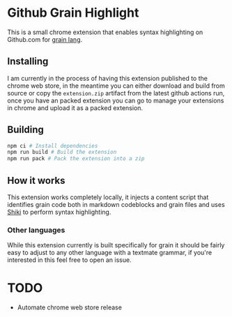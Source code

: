 # Github Grain Highlight
This is a small chrome extension that enables syntax highlighting on Github.com for [grain lang](https://grain-lang.org/).

## Installing
I am currently in the process of having this extension published to the chrome web store, in the meantime you can either download and build from source or copy the `extension.zip` artifact from the latest github actions run, once you have an packed extension you can go to manage your extensions in chrome and upload it as a packed extension.

## Building
```bash
npm ci # Install dependencies
npm run build # Build the extension
npm run pack # Pack the extension into a zip
```


## How it works
This extension works completely locally, it injects a content script that identifies grain code both in markdown codeblocks and grain files and uses [Shiki](https://shiki.style/) to perform syntax highlighting.

### Other languages
While this extension currently is built specifically for grain it should be fairly easy to adjust to any other language with a textmate grammar, if you're interested in this feel free to open an issue.

# TODO
+ Automate chrome web store release